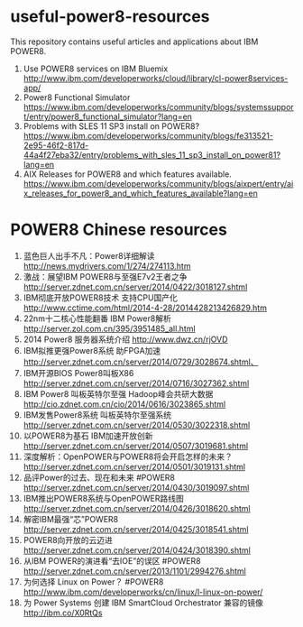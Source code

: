 useful-power8-resources
=======================

This repository contains useful articles and applications about IBM POWER8.

1. Use POWER8 services on IBM Bluemix http://www.ibm.com/developerworks/cloud/library/cl-power8services-app/ 
2. Power8 Functional Simulator https://www.ibm.com/developerworks/community/blogs/systemssupport/entry/power8_functional_simulator?lang=en
3. Problems with SLES 11 SP3 install on POWER8? https://www.ibm.com/developerworks/community/blogs/fe313521-2e95-46f2-817d-44a4f27eba32/entry/problems_with_sles_11_sp3_install_on_power81?lang=en
4. AIX Releases for POWER8 and which features available. https://www.ibm.com/developerworks/community/blogs/aixpert/entry/aix_releases_for_power8_and_which_features_available?lang=en






POWER8 Chinese resources
============================
1. 蓝色巨人出手不凡：Power8详细解读 http://news.mydrivers.com/1/274/274113.htm
2. 激战：展望IBM POWER8与至强E7v2王者之争 http://server.zdnet.com.cn/server/2014/0422/3018127.shtml
3. IBM彻底开放POWER8技术 支持CPU国产化 http://www.cctime.com/html/2014-4-28/2014428213426829.htm
4. 22nm十二核心性能翻番 IBM Power8解析 http://server.zol.com.cn/395/3951485_all.html
5. 2014 Power8 服务器系统介绍 http://www.dwz.cn/rjOVD
6. IBM拟推更强Power8系统 助FPGA加速 http://server.zdnet.com.cn/server/2014/0729/3028674.shtml、
7. IBM开源BIOS Power8叫板X86 http://server.zdnet.com.cn/server/2014/0716/3027362.shtml
8. IBM Power8 叫板英特尔至强 Hadoop峰会共研大数据 http://cio.zdnet.com.cn/cio/2014/0616/3023865.shtml
9. IBM发售Power8系统 叫板英特尔至强系统 http://server.zdnet.com.cn/server/2014/0530/3022318.shtml
10. 以POWER8为基石 IBM加速开放创新 http://server.zdnet.com.cn/server/2014/0507/3019681.shtml
11. 深度解析：OpenPOWER与POWER8将会开启怎样的未来？ http://server.zdnet.com.cn/server/2014/0501/3019131.shtml
12. 品评Power的过去、现在和未来  #POWER8 http://server.zdnet.com.cn/server/2014/0430/3019097.shtml
13. IBM推出POWER8系统与OpenPOWER路线图 http://server.zdnet.com.cn/server/2014/0426/3018620.shtml
14. 解密IBM最强“芯”POWER8 http://server.zdnet.com.cn/server/2014/0425/3018541.shtml
15. POWER8向开放的云迈进 http://server.zdnet.com.cn/server/2014/0424/3018390.shtml
16. 从IBM POWER的演进看“去IOE”的误区 #POWER8 http://server.zdnet.com.cn/server/2013/1101/2994276.shtml
17. 为何选择 Linux on Power？ #POWER8 http://www.ibm.com/developerworks/cn/linux/l-linux-on-power/
18. 为 Power Systems 创建 IBM SmartCloud Orchestrator 兼容的镜像 http://ibm.co/X0RtQs 

